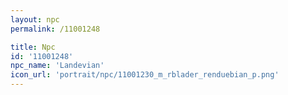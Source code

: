 ```yaml
---
layout: npc
permalink: /11001248

title: Npc
id: '11001248'
npc_name: 'Landevian'
icon_url: 'portrait/npc/11001230_m_rblader_renduebian_p.png'
---
```

